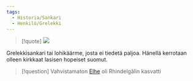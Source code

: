 ```yaml
---
tags:
  - Historia/Sankari
  - Henkilö/Grelekki
---
```

>[!quote]
>![](Ralfonin%20kirjaston%20arvoitukset.md#^f5b509)

Grelekkisankari tai lohikäärme, josta ei tiedetä paljoa. Hänellä kerrotaan olleen kirkkaat lasisen hopeiset suomut.

>[!question] Vahvistamaton 
>[Elhe](Elhe.md) oli Rhindelgâlin kasvatti
